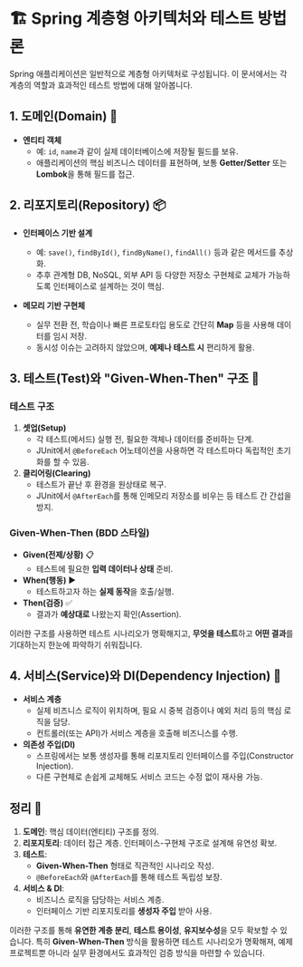 # 🏗️ Spring 계층형 아키텍처와 테스트 방법론

Spring 애플리케이션은 일반적으로 계층형 아키텍처로 구성됩니다. 이 문서에서는 각 계층의 역할과 효과적인 테스트 방법에 대해 알아봅니다.

## 1. 도메인(Domain) 🧩

- **엔티티 객체**  
  - 예: `id`, `name`과 같이 실제 데이터베이스에 저장될 필드를 보유.  
  - 애플리케이션의 핵심 비즈니스 데이터를 표현하며, 보통 **Getter/Setter** 또는 **Lombok**을 통해 필드를 접근.


## 2. 리포지토리(Repository) 📦

- **인터페이스 기반 설계**  
  - 예: `save()`, `findById()`, `findByName()`, `findAll()` 등과 같은 메서드를 추상화.  
  - 추후 관계형 DB, NoSQL, 외부 API 등 다양한 저장소 구현체로 교체가 가능하도록 인터페이스로 설계하는 것이 핵심.

- **메모리 기반 구현체**  
  - 실무 전환 전, 학습이나 빠른 프로토타입 용도로 간단히 **Map** 등을 사용해 데이터를 임시 저장.  
  - 동시성 이슈는 고려하지 않았으며, **예제나 테스트 시** 편리하게 활용.


## 3. 테스트(Test)와 "Given-When-Then" 구조 🧪

### 테스트 구조
1. **셋업(Setup)**  
   - 각 테스트(메서드) 실행 전, 필요한 객체나 데이터를 준비하는 단계.  
   - JUnit에서 `@BeforeEach` 어노테이션을 사용하면 각 테스트마다 독립적인 초기화를 할 수 있음.
2. **클리어링(Clearing)**  
   - 테스트가 끝난 후 환경을 원상태로 복구.  
   - JUnit에서 `@AfterEach`를 통해 인메모리 저장소를 비우는 등 테스트 간 간섭을 방지.

### Given-When-Then (BDD 스타일)
- **Given(전제/상황)** 📋  
  - 테스트에 필요한 **입력 데이터나 상태** 준비.  
- **When(행동)** ▶️  
  - 테스트하고자 하는 **실제 동작**을 호출/실행.  
- **Then(검증)** ✅  
  - 결과가 **예상대로** 나왔는지 확인(Assertion).

이러한 구조를 사용하면 테스트 시나리오가 명확해지고, **무엇을 테스트**하고 **어떤 결과**를 기대하는지 한눈에 파악하기 쉬워집니다.


## 4. 서비스(Service)와 DI(Dependency Injection) 🔄

- **서비스 계층**  
  - 실제 비즈니스 로직이 위치하며, 필요 시 중복 검증이나 예외 처리 등의 핵심 로직을 담당.  
  - 컨트롤러(또는 API)가 서비스 계층을 호출해 비즈니스를 수행.
- **의존성 주입(DI)**  
  - 스프링에서는 보통 생성자를 통해 리포지토리 인터페이스를 주입(Constructor Injection).  
  - 다른 구현체로 손쉽게 교체해도 서비스 코드는 수정 없이 재사용 가능.


## 정리 📝

1. **도메인**: 핵심 데이터(엔티티) 구조를 정의.  
2. **리포지토리**: 데이터 접근 계층. 인터페이스-구현체 구조로 설계해 유연성 확보.  
3. **테스트**:  
   - **Given-When-Then** 형태로 직관적인 시나리오 작성.  
   - `@BeforeEach`와 `@AfterEach`를 통해 테스트 독립성 보장.  
4. **서비스 & DI**:  
   - 비즈니스 로직을 담당하는 서비스 계층.  
   - 인터페이스 기반 리포지토리를 **생성자 주입** 받아 사용.

이러한 구조를 통해 **유연한 계층 분리**, **테스트 용이성**, **유지보수성**을 모두 확보할 수 있습니다. 특히 **Given-When-Then** 방식을 활용하면 테스트 시나리오가 명확해져, 예제 프로젝트뿐 아니라 실무 환경에서도 효과적인 검증 방식을 마련할 수 있습니다.